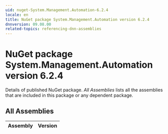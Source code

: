 ```yaml
---
uid: nuget-System.Management.Automation-6.2.4
locale: en
title: NuGet package System.Management.Automation version 6.2.4
dnnversion: 09.08.00
related-topics: referencing-dnn-assemblies
---
```


# NuGet package System.Management.Automation version 6.2.4
Details of published NuGet package.
*All Assemblies* lists all the assemblies that are included in this package or any dependent package.

## All Assemblies

|Assembly|Version|
|---|---|

